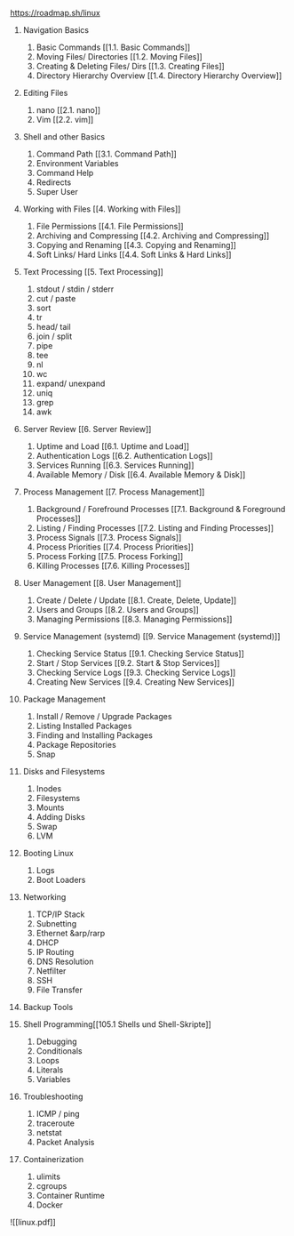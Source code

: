 https://roadmap.sh/linux

1. Navigation Basics 
	1. Basic Commands [[1.1. Basic Commands]]
	2. Moving Files/ Directories [[1.2. Moving Files]]
	3. Creating & Deleting Files/ Dirs [[1.3. Creating Files]]
	4. Directory Hierarchy Overview [[1.4. Directory Hierarchy Overview]]
2. Editing Files
	1. nano [[2.1. nano]]
	2.  Vim [[2.2. vim]]
	
3. Shell and other Basics
	1. Command Path [[3.1. Command Path]]
	2. Environment Variables
	3. Command Help	
	4. Redirects
	5. Super User
4. Working with Files [[4. Working with Files]]
	1. File Permissions [[4.1. File Permissions]]
	2. Archiving and Compressing [[4.2. Archiving and Compressing]]
	3. Copying and Renaming [[4.3. Copying and Renaming]]
	4. Soft Links/ Hard Links [[4.4. Soft Links & Hard Links]]
5. Text Processing [[5. Text Processing]]
	1. stdout / stdin / stderr
	2. cut / paste
	3. sort
	4. tr
	5. head/ tail
	6. join / split
	7. pipe
	8. tee
	9. nl
	10. wc
	11. expand/ unexpand
	12. uniq
	13. grep
	14. awk
6. Server Review  [[6. Server Review]]
	1. Uptime and Load [[6.1. Uptime and Load]]
	2. Authentication Logs [[6.2. Authentication Logs]]
	3. Services Running [[6.3. Services Running]]
	4. Available Memory / Disk [[6.4. Available Memory & Disk]]
7. Process Management [[7. Process Management]]
	1. Background / Forefround Processes [[7.1. Background & Foreground Processes]]
	2. Listing / Finding Processes [[7.2. Listing and Finding Processes]]
	3. Process Signals [[7.3. Process Signals]]
	4. Process Priorities [[7.4. Process Priorities]]
	5. Process Forking [[7.5. Process Forking]]
	6. Killing Processes [[7.6. Killing Processes]]
8. User Management [[8. User Management]]
	1. Create / Delete / Update [[8.1. Create, Delete, Update]]
	2. Users and Groups [[8.2. Users and Groups]]
	3. Managing Permissions [[8.3. Managing Permissions]]
9. Service Management (systemd) [[9. Service Management (systemd)]]
	1. Checking Service Status [[9.1. Checking Service Status]]
	2. Start / Stop Services [[9.2. Start & Stop Services]]
	3. Checking Service Logs [[9.3. Checking Service Logs]]
	4. Creating New Services [[9.4. Creating New Services]]
10. Package Management
	1. Install / Remove / Upgrade Packages
	2. Listing Installed Packages
	3. Finding and Installing Packages
	4. Package Repositories
	5. Snap
11. Disks and Filesystems
	1. Inodes
	2. Filesystems
	3. Mounts
	4. Adding Disks
	5. Swap
	6. LVM
12. Booting Linux
	1. Logs
	2. Boot Loaders
13. Networking
	1. TCP/IP Stack
	2. Subnetting
	3. Ethernet &arp/rarp
	4. DHCP
	5. IP Routing
	6. DNS Resolution
	7. Netfilter
	8. SSH
	9. File Transfer
14. Backup Tools
15. Shell Programming[[105.1 Shells und Shell-Skripte]]
	1. Debugging
	2. Conditionals
	3. Loops
	4. Literals
	5. Variables
16. Troubleshooting
	1. ICMP / ping
	2. traceroute
	3. netstat
	4. Packet Analysis
17. Containerization
	1. ulimits
	2. cgroups
	3. Container Runtime
	4. Docker

![[linux.pdf]]
